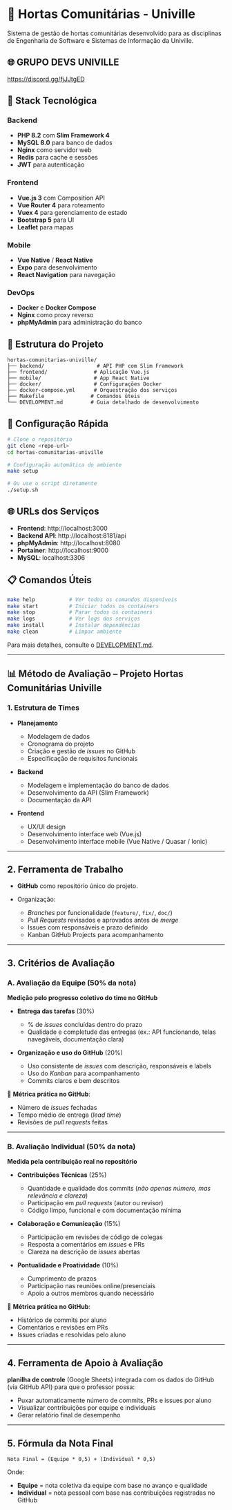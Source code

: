 # 🌱 Hortas Comunitárias - Univille

Sistema de gestão de hortas comunitárias desenvolvido para as disciplinas de Engenharia de Software e Sistemas de Informação da Univille.

## 🌐 GRUPO DEVS UNIVILLE
https://discord.gg/fjJJtgED

## 🚀 Stack Tecnológica

### Backend
- **PHP 8.2** com **Slim Framework 4**
- **MySQL 8.0** para banco de dados
- **Nginx** como servidor web
- **Redis** para cache e sessões
- **JWT** para autenticação

### Frontend
- **Vue.js 3** com Composition API
- **Vue Router 4** para roteamento
- **Vuex 4** para gerenciamento de estado
- **Bootstrap 5** para UI
- **Leaflet** para mapas

### Mobile
- **Vue Native** / **React Native**
- **Expo** para desenvolvimento
- **React Navigation** para navegação

### DevOps
- **Docker** e **Docker Compose**
- **Nginx** como proxy reverso
- **phpMyAdmin** para administração do banco

## 📁 Estrutura do Projeto

```
hortas-comunitarias-univille/
├── backend/                 # API PHP com Slim Framework
├── frontend/               # Aplicação Vue.js
├── mobile/                 # App React Native
├── docker/                 # Configurações Docker
├── docker-compose.yml      # Orquestração dos serviços
├── Makefile               # Comandos úteis
└── DEVELOPMENT.md         # Guia detalhado de desenvolvimento
```

## 🔧 Configuração Rápida

```bash
# Clone o repositório
git clone <repo-url>
cd hortas-comunitarias-univille

# Configuração automática do ambiente
make setup

# Ou use o script diretamente
./setup.sh
```

## 🌐 URLs dos Serviços

- **Frontend**: http://localhost:3000
- **Backend API**: http://localhost:8181/api
- **phpMyAdmin**: http://localhost:8080
- **Portainer**: http://localhost:9000
- **MySQL**: localhost:3306

## 📋 Comandos Úteis

```bash
make help           # Ver todos os comandos disponíveis
make start          # Iniciar todos os containers
make stop           # Parar todos os containers
make logs           # Ver logs dos serviços
make install        # Instalar dependências
make clean          # Limpar ambiente
```

Para mais detalhes, consulte o [DEVELOPMENT.md](DEVELOPMENT.md).

---

## **📊 Método de Avaliação – Projeto Hortas Comunitárias Univille**

### **1. Estrutura de Times**

* **Planejamento**

  * Modelagem de dados
  * Cronograma do projeto
  * Criação e gestão de *issues* no GitHub
  * Especificação de requisitos funcionais
* **Backend**

  * Modelagem e implementação do banco de dados
  * Desenvolvimento da API (Slim Framework)
  * Documentação da API
* **Frontend**

  * UX/UI design
  * Desenvolvimento interface web (Vue.js)
  * Desenvolvimento interface mobile (Vue Native / Quasar / Ionic)

---

## **2. Ferramenta de Trabalho**

* **GitHub** como repositório único do projeto.
* Organização:

  * *Branches* por funcionalidade (`feature/`, `fix/`, `doc/`)
  * *Pull Requests* revisados e aprovados antes de *merge*
  * Issues com responsáveis e prazo definido
  * Kanban GitHub Projects para acompanhamento

---

## **3. Critérios de Avaliação**

### **A. Avaliação da Equipe** (50% da nota)

**Medição pelo progresso coletivo do time no GitHub**

* **Entrega das tarefas** (30%)

  * % de *issues* concluídas dentro do prazo
  * Qualidade e completude das entregas (ex.: API funcionando, telas navegáveis, documentação clara)
* **Organização e uso do GitHub** (20%)

  * Uso consistente de *issues* com descrição, responsáveis e labels
  * Uso do *Kanban* para acompanhamento
  * Commits claros e bem descritos

📌 **Métrica prática no GitHub**:

* Número de *issues* fechadas
* Tempo médio de entrega (*lead time*)
* Revisões de *pull requests* feitas

---

### **B. Avaliação Individual** (50% da nota)

**Medida pela contribuição real no repositório**

* **Contribuições Técnicas** (25%)

  * Quantidade e qualidade dos commits (*não apenas número, mas relevância e clareza*)
  * Participação em *pull requests* (autor ou revisor)
  * Código limpo, funcional e com documentação mínima
* **Colaboração e Comunicação** (15%)

  * Participação em revisões de código de colegas
  * Resposta a comentários em *issues* e PRs
  * Clareza na descrição de *issues* abertas
* **Pontualidade e Proatividade** (10%)

  * Cumprimento de prazos
  * Participação nas reuniões online/presenciais
  * Apoio a outros membros quando necessário

📌 **Métrica prática no GitHub**:

* Histórico de commits por aluno
* Comentários e revisões em PRs
* Issues criadas e resolvidas pelo aluno

---

## **4. Ferramenta de Apoio à Avaliação**

**planilha de controle** (Google Sheets) integrada com os dados do GitHub (via GitHub API) para que o professor possa:

* Puxar automaticamente número de commits, PRs e issues por aluno
* Visualizar contribuições por equipe e individuais
* Gerar relatório final de desempenho

---

## **5. Fórmula da Nota Final**

```
Nota Final = (Equipe * 0,5) + (Individual * 0,5)
```

Onde:

* **Equipe** = nota coletiva da equipe com base no avanço e qualidade
* **Individual** = nota pessoal com base nas contribuições registradas no GitHub
